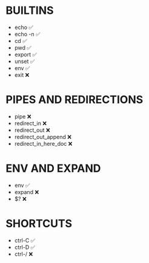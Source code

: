# BUILTINS 

* echo  :white_check_mark:
* echo -n  :white_check_mark:
* cd  :white_check_mark:
* pwd  :white_check_mark:
* export  :white_check_mark:
* unset  :white_check_mark:
* env  :white_check_mark:
* exit  :x:

# PIPES AND REDIRECTIONS

* pipe  :x:
* redirect_in  :x:
* redirect_out  :x:
* redirect_out_append  :x:
* redirect_in_here_doc :x:

# ENV AND EXPAND

* env  :white_check_mark:
* expand  :x:
* $?  :x:

# SHORTCUTS

* ctrl-C  :white_check_mark:
* ctrl-D  :white_check_mark:
* ctrl-/  :x: